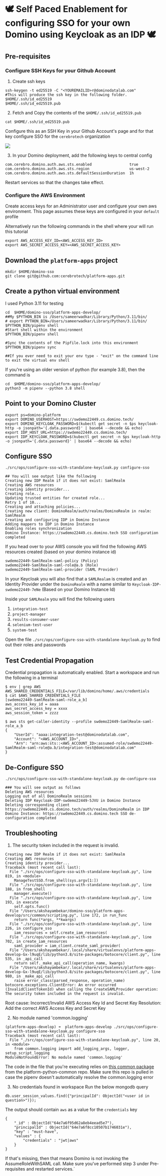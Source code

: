 # 🕊️  Self Paced Enablement for configuring SSO for your own Domino using Keycloak as an IDP 🕊️

## Pre-requisites

### Configure SSH Keys for your Github Account

1. Create ssh keys
```shell
ssh-keygen -t ed25519 -C "<YOUREMAILID>r@dominodatalab.com"
#This will produce the ssh key in the following folder. 
$HOME/.ssh/id_ed25519
$HOME/.ssh/id_ed25519.pub
```

2. Fetch and Copy the contents of the `$HOME/.ssh/id_ed25519.pub`
```shell
cat $HOME/.ssh/id_ed25519.pub
```

Configure this as an SSH Key in your Github Account's page and for that key configure SSO for the `cerebrotech` organization

<img src="https://github.com/cerebrotech/field-engineered-projects-enablement/tree/main/images/configure-sso-for-cerebrotech.png"/>

3. In your Domino deployment, add the following keys to central config
```shell
com.cerebro.domino.auth.aws.sts.enabled                 true
com.cerebro.domino.auth.aws.sts.region                  us-west-2
com.cerebro.domino.auth.aws.sts.defaultSessionDuration  1h
```
Restart services so that the changes take effect.


### Configure the AWS Environment

Create access keys for an Administrator user and configure your own aws environment. This page assumes these keys are configured in your `default` profile 

Alternatively run the following commands in the shell where your will run this tutorial
```shell
export AWS_ACCESS_KEY_ID=<AWS_ACCESS_KEY_ID>
export AWS_SECRET_ACCESS_KEY=<AWS_SECRET_ACCESS_KEY>
```

## Download the `platform-apps` project

```shell
mkdir $HOME/domino-sso
git clone git@github.com:cerebrotech/platform-apps.git
```


## Create a python virtual environment

I used Python 3.11 for testing
```shell
cd  $HOME/domino-sso/platform-apps-develop/
##My $PYTHON_BIN is /Users/sameerwadkar/Library/Python/3.11/bin/
# export PYTHON_BIN=/Users/sameerwadkar/Library/Python/3.11/bin/
$PYTHON_BIN/pipenv shell
#Start shell within the environment
$PYTHON_BIN/pipenv shell

#Sync the contents of the Pipfile.lock into this environment
$PYTHON_BIN/pipenv sync 

##If you ever need to exit your env type - "exit" on the command line to exit the virtual env shell
```

If you're using an older version of python (for example 3.8), then the command is
```shell
cd  $HOME/domino-sso/platform-apps-develop/
python3 -m pipenv --python 3.8 shell
```


## Point to your Domino Cluster

```shell
export ps=domino-platform
export DOMINO_USERHOST=https://swdemo22449.cs.domino.tech/
export DOMINO_KEYCLOAK_PASSWORD=$(kubectl get secret -n $ps keycloak-http -o jsonpath='{.data.password}' | base64 --decode && echo)
export IDP_HOST_URL=https://swdemo22449.cs.domino.tech/
export IDP_KEYCLOAK_PASSWORD=$(kubectl get secret -n $ps keycloak-http -o jsonpath='{.data.password}' | base64 --decode && echo)
 ```

## Configure SSO

```shell
./src/ops/configure-sso-with-standalone-keycloak.py configure-sso

## You will see output like the following
Creating new IDP Realm if it does not exist: SamlRealm
Creating AWS resources
Creating identity provider...
Creating role...
Updating trusted entities for created role...
Retry 1 of 10...
Creating and attaching policies...
Creating new client: DominoRealm/auth/realms/DominoRealm in realm: SamlRealm
Creating and configuring IDP in Domino Instance
Adding mappers to IDP in Domino Instance
Enabling roles synchronization
Domino Instance: https://swdemo22449.cs.domino.tech SSO configuration completed
```

If you head over to your AWS console you will find the following AWS resources created (based on your domino instance id)

```shell
swdemo22449-SamlRealm-saml-policy (Policy)
swdemo22449-SamlRealm-saml-role@a.b (Role)
swdemo22449-SamlRealm-saml-provider (SAML Provider)
```

In your Keycloak you will also find that a `SAMLRealam` is created and an Identity Provider under the `DominoRealm` with a name similar to
`Keycloak-IDP-swdemo22449-7eNe` (Based on your Domino Instance Id)

Inside your `SAMLRealm` you will find the following users 
1. `integration-test`
2. `project-manager`
3. `results-consumer-user`
4. `selenium-test-user`
5. `system-test`

Open the file `./src/ops/configure-sso-with-standalone-keycloak.py` to find out their roles and passwords

## Test Credential Propagation

Credential propagation is automatically enabled. Start a workspace and run the following in a terminal

```shell
$ env | grep AWS
AWS_SHARED_CREDENTIALS_FILE=/var/lib/domino/home/.aws/credentials
$ cat $AWS_SHARED_CREDENTIALS_FILE
[swdemo22449-SamlRealm-saml-role_a_b]
aws_access_key_id = aaaa
aws_secret_access_key = xxxx
aws_session_token = zzzz

$ aws sts get-caller-identity --profile swdemo22449-SamlRealm-saml-role_a_b
{
    "UserId": "aaaa:integration-test@dominodatalab.com",
    "Account": "<AWS_ACCOUNT_ID>",
    "Arn": "arn:aws:sts::<AWS_ACCOUNT_ID>:assumed-role/swdemo22449-SamlRealm-saml-role@a.b/integration-test@dominodatalab.com"
}
```


## De-Configure SSO

```shell
./src/ops/configure-sso-with-standalone-keycloak.py de-configure-sso

### You will see output as follows
Deleting AWS resources
Logging out of all DominoRealm sessions
Deleting IDP Keycloak-IDP-swdemo22449-5JVU in Domino Instance
Deleting corresponding client https://swdemo22449.cs.domino.tech/auth/realms/DominoRealm in IDP
Domino Instance: https://swdemo22449.cs.domino.tech SSO de-configuration completed
```

## Troubleshooting

1. The security token included in the request is invalid.
```shell
Creating new IDP Realm if it does not exist: SamlRealm
Creating AWS resources
Creating identity provider...
Traceback (most recent call last):
  File "./src/ops/configure-sso-with-standalone-keycloak.py", line 819, in <module>
    ManageTestSSO.from_shell(sys.argv[1:])
  File "./src/ops/configure-sso-with-standalone-keycloak.py", line 188, in from_shell
    manager.execute()
  File "./src/ops/configure-sso-with-standalone-keycloak.py", line 193, in execute
    self.opts.func()
  File "/Users/akshayambekar/domino-sso/platform-apps-develop/src/common/scripting.py", line 172, in run_func
    return func(*args, **kwargs)
  File "./src/ops/configure-sso-with-standalone-keycloak.py", line 226, in configure_sso
    iam_resources = self.create_iam_resources(
  File "./src/ops/configure-sso-with-standalone-keycloak.py", line 702, in create_iam_resources
    saml_provider = iam_client.create_saml_provider(
  File "/Users/akshayambekar/.local/share/virtualenvs/platform-apps-develop-Gx-l9uqE/lib/python3.8/site-packages/botocore/client.py", line 535, in _api_call
    return self._make_api_call(operation_name, kwargs)
  File "/Users/akshayambekar/.local/share/virtualenvs/platform-apps-develop-Gx-l9uqE/lib/python3.8/site-packages/botocore/client.py", line 980, in _make_api_call
    raise error_class(parsed_response, operation_name)
botocore.exceptions.ClientError: An error occurred (InvalidClientTokenId) when calling the CreateSAMLProvider operation: The security token included in the request is invalid.
```

Root cause: Incorrect/Invalid AWS Access Key Id and Secret Key
Resolution: Add the correct AWS Access Key and Secret Key

2. No module named 'common.logging'
```shell
(platform-apps-develop) ➜  platform-apps-develop ./src/ops/configure-sso-with-standalone-keycloak.py configure-sso                           
Traceback (most recent call last):
  File "./src/ops/configure-sso-with-standalone-keycloak.py", line 20, in <module>
    from common.logging import add_logging_args, logger, setup_script_logging
ModuleNotFoundError: No module named 'common.logging'
```

The code in the file that you're executing relies on [this common package](https://github.com/cerebrotech/platform-python-common/tree/develop/common) from the platform-python-common repo. Make sure this repo is pulled in case the pipenv doesn't automatically resolve the common.logging error

3. No credentials found in workspace
Run the below mongodb query
```shell
db.user_session_values.find({"principalId": ObjectId("<user id in question>")});
```

The output should contain `aws` as a value for the `credentials` key
```shell
{
	"_id" : ObjectId("64e7a6f95d62a8eb4eead5e7"),
	"principalId" : ObjectId("64e7a6f8cc10507b1746031e"),
	"key" : "must-have",
	"values" : {
		"credentials" : "jwt|aws"
	}
}
```
If that's missing, then that means Domino is not invoking the AssumeRoleWithSAML call. Make sure you've performed step 3 under Pre-requisites and restarted services.`